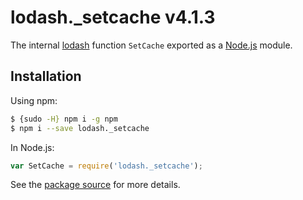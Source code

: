# lodash._setcache v4.1.3

The internal [lodash](https://lodash.com/) function `SetCache` exported as a [Node.js](https://nodejs.org/) module.

## Installation

Using npm:
```bash
$ {sudo -H} npm i -g npm
$ npm i --save lodash._setcache
```

In Node.js:
```js
var SetCache = require('lodash._setcache');
```

See the [package source](https://github.com/lodash/lodash/blob/4.1.3-npm-packages/lodash._setcache) for more details.
